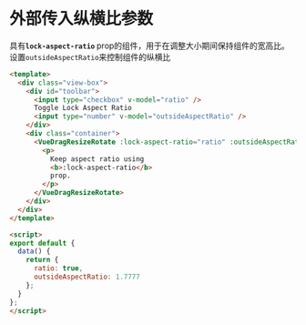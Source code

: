 # 外部传入纵横比参数

具有<b>`lock-aspect-ratio` </b> prop的组件，用于在调整大小期间保持组件的宽高比。  
设置`outsideAspectRatio`来控制组件的纵横比


```html
<template>
  <div class="view-box">
    <div id="toolbar">
      <input type="checkbox" v-model="ratio" />
      Toggle Lock Aspect Ratio
      <input type="number" v-model="outsideAspectRatio" />
    </div>
    <div class="container">
      <VueDragResizeRotate :lock-aspect-ratio="ratio" :outsideAspectRatio="outsideAspectRatio">
        <p>
          Keep aspect ratio using
          <b>:lock-aspect-ratio</b>
          prop.
        </p>
      </VueDragResizeRotate>
    </div>
  </div>
</template>

<script>
export default {
  data() {
    return {
      ratio: true,
      outsideAspectRatio: 1.7777
    };
  }
};
</script>
```
